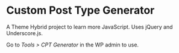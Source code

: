 # Custom Post Type Generator

A Theme Hybrid project to learn more JavaScript.  Uses jQuery and Underscore.js.

Go to *Tools > CPT Generator* in the WP admin to use.
